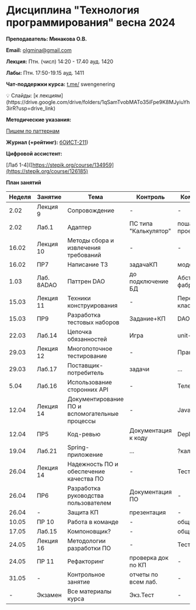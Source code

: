 # Дисциплина "Технология программирования" весна 2024

**Преподаватель: Минакова О.В.**

**Email:** olgmina@gmail.com

**Лекция:**  Птн. (числ) 14:20 - 17.40 ауд. 1420

**Лабы:** Птн. 17:50-19.15 ауд. 1411

**Чат-поддержки курса:**
[t.me/](http://t.me/) swengenering

<aside>
💡 Слайды: [к лекциям](https://drive.google.com/drive/folders/1qSamTvobMATo35iFpe9K8MJyiuYh3irR?usp=drive_link)

</aside>

**Методические указания:** 

[Пишем по паттернам](https://sites.google.com/view/study-pattern/)


**Журнал (+рейтинг):** [бОИСТ-211](https://docs.google.com/spreadsheets/d/10It2Gfc2hiZXdxxXWWUwJU9Kpyft2XktFdruycMXbEA/edit?usp=sharing))

**Цифровой ассистент:** 

[Лаб 1-4]([https://stepik.org/course/134959](https://stepik.org/course/126185)

**План занятий**

| Неделя | Занятие | Тема | Контроль | Комментарий |
| --- | --- | --- | --- | --- |
| 2.02 | Лекция 9 | Сопровождение | - | - |
| 2.02 | Лаб.1 | Адаптер | ПС типа "Калькулятор" | пошаговое проектирование |
| 16.02 | Лекция 10 | Методы сбора и извлечения требований | - | - |
| 16.02 | ПР7 | Написание ТЗ | задачаКП | модель данных |
| 1.03 | Лаб. 8ADAO | Паттрен DAO| до подключение БД | Абстрактная фабрика на дом|
| 15.03 | Лекция 11 | Техники конструирования| - | Перевернутый класс |
| 15.03 | ПР9 | Разработка тестовых наборов | Задание+КП | DAO контроль |
| 22.03 | Лаб.14 | Цепочка обязанностей | Игра | unit-тесты к ней |
| 29.03 | Лекция 12 | Многопоточное тестирование| - | Практика+ |
| 29.03 | Лаб.17 | Поставщик-потребитель | задачи | ... |
| 5.04 | Лаб.16 | Использование сторонних API| - | Телеграм-бот?|
| 12.04 | Лекция 14 | Документирование ПО и вспомогательные процессы | - | JavaDocs |
| 12.04 | ПР5 | Код-ревью | Документация к коду | Deploy |
| 19.04 | Лаб.21 | Spring-приложение | ... | ?калькулятор |
| 26.04 | Лекция 14 | Надежность ПО и обеспечение качества ПО | - | Тест |
| 26.04 | ПР6 | Разработка руководства пользователем | Документация  ПО | - |
| 26.04 | - | Защита КП | презентация | - |
| 10.05 | ПP 10 | Работа в команде| - | общий проект |
| 17.05 | Лаб.15 | Компоновщик?| - | общий проект |
| 24.05 | Лекция 16 | Методологии разработки ПО | - | Тест |
| 24.05 | ПР 11 | Рефакторинг | проверка док по КП | - |
| 31.05 | - | Контрольное занятие| отчеты по всем лаб.| - |
| - | Экзамен | Все материалы курса | Экз.Тест | - |
